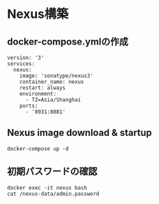 # Nexus構築

## docker-compose.ymlの作成
```
version: '3'
services:
  nexus:
    image: 'sonatype/nexus3'
    container_name: nexus
    restart: always
    environment:
      - TZ=Asia/Shanghai
    ports:
      - '8931:8081'
```

## Nexus image download & startup
```
docker-compose up -d
```



## 初期パスワードの確認
```
docker exec -it nexus bash
cat /nexus-data/admin.password
```